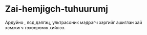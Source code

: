 # Zai-hemjigch-tuhuurumj
Ардуйно , лсд дэлгэц, ультрасоник мэдрэгч зэргийг ашиглан зай хэмжигч төхөөрөмж хийлээ.
